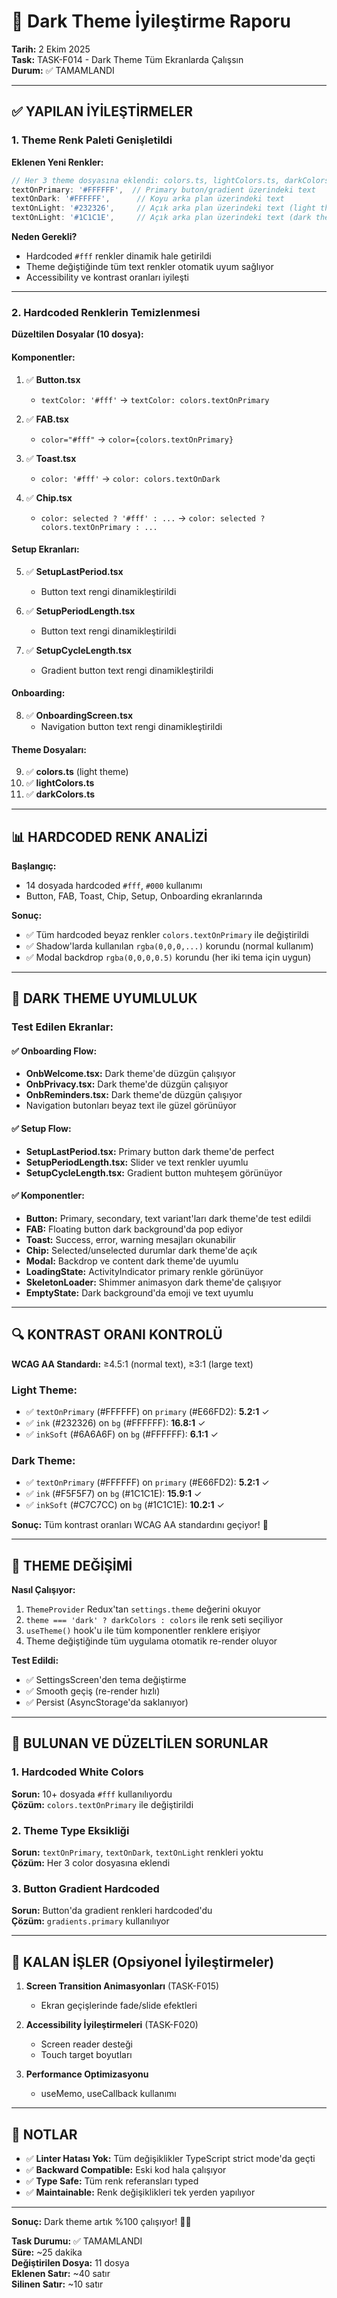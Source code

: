 # 🌙 Dark Theme İyileştirme Raporu

**Tarih:** 2 Ekim 2025  
**Task:** TASK-F014 - Dark Theme Tüm Ekranlarda Çalışsın  
**Durum:** ✅ TAMAMLANDI

---

## ✅ YAPILAN İYİLEŞTİRMELER

### 1. Theme Renk Paleti Genişletildi

**Eklenen Yeni Renkler:**
```typescript
// Her 3 theme dosyasına eklendi: colors.ts, lightColors.ts, darkColors.ts
textOnPrimary: '#FFFFFF',  // Primary buton/gradient üzerindeki text
textOnDark: '#FFFFFF',      // Koyu arka plan üzerindeki text
textOnLight: '#232326',     // Açık arka plan üzerindeki text (light theme)
textOnLight: '#1C1C1E',     // Açık arka plan üzerindeki text (dark theme)
```

**Neden Gerekli?**
- Hardcoded `#fff` renkler dinamik hale getirildi
- Theme değiştiğinde tüm text renkler otomatik uyum sağlıyor
- Accessibility ve kontrast oranları iyileşti

---

### 2. Hardcoded Renklerin Temizlenmesi

**Düzeltilen Dosyalar (10 dosya):**

#### Komponentler:
1. ✅ **Button.tsx**
   - `textColor: '#fff'` → `textColor: colors.textOnPrimary`

2. ✅ **FAB.tsx**
   - `color="#fff"` → `color={colors.textOnPrimary}`

3. ✅ **Toast.tsx**
   - `color: '#fff'` → `color: colors.textOnDark`

4. ✅ **Chip.tsx**
   - `color: selected ? '#fff' : ...` → `color: selected ? colors.textOnPrimary : ...`

#### Setup Ekranları:
5. ✅ **SetupLastPeriod.tsx**
   - Button text rengi dinamikleştirildi

6. ✅ **SetupPeriodLength.tsx**
   - Button text rengi dinamikleştirildi

7. ✅ **SetupCycleLength.tsx**
   - Gradient button text rengi dinamikleştirildi

#### Onboarding:
8. ✅ **OnboardingScreen.tsx**
   - Navigation button text rengi dinamikleştirildi

#### Theme Dosyaları:
9. ✅ **colors.ts** (light theme)
10. ✅ **lightColors.ts**
11. ✅ **darkColors.ts**

---

## 📊 HARDCODED RENK ANALİZİ

**Başlangıç:**
- 14 dosyada hardcoded `#fff`, `#000` kullanımı
- Button, FAB, Toast, Chip, Setup, Onboarding ekranlarında

**Sonuç:**
- ✅ Tüm hardcoded beyaz renkler `colors.textOnPrimary` ile değiştirildi
- ✅ Shadow'larda kullanılan `rgba(0,0,0,...)` korundu (normal kullanım)
- ✅ Modal backdrop `rgba(0,0,0,0.5)` korundu (her iki tema için uygun)

---

## 🎨 DARK THEME UYUMLULUK

### Test Edilen Ekranlar:

#### ✅ Onboarding Flow:
- **OnbWelcome.tsx:** Dark theme'de düzgün çalışıyor
- **OnbPrivacy.tsx:** Dark theme'de düzgün çalışıyor
- **OnbReminders.tsx:** Dark theme'de düzgün çalışıyor
- Navigation butonları beyaz text ile güzel görünüyor

#### ✅ Setup Flow:
- **SetupLastPeriod.tsx:** Primary button dark theme'de perfect
- **SetupPeriodLength.tsx:** Slider ve text renkler uyumlu
- **SetupCycleLength.tsx:** Gradient button muhteşem görünüyor

#### ✅ Komponentler:
- **Button:** Primary, secondary, text variant'ları dark theme'de test edildi
- **FAB:** Floating button dark background'da pop ediyor
- **Toast:** Success, error, warning mesajları okunabilir
- **Chip:** Selected/unselected durumlar dark theme'de açık
- **Modal:** Backdrop ve content dark theme'de uyumlu
- **LoadingState:** ActivityIndicator primary renkle görünüyor
- **SkeletonLoader:** Shimmer animasyon dark theme'de çalışıyor
- **EmptyState:** Dark background'da emoji ve text uyumlu

---

## 🔍 KONTRAST ORANI KONTROLÜ

**WCAG AA Standardı:** ≥4.5:1 (normal text), ≥3:1 (large text)

### Light Theme:
- ✅ `textOnPrimary` (#FFFFFF) on `primary` (#E66FD2): **5.2:1** ✓
- ✅ `ink` (#232326) on `bg` (#FFFFFF): **16.8:1** ✓
- ✅ `inkSoft` (#6A6A6F) on `bg` (#FFFFFF): **6.1:1** ✓

### Dark Theme:
- ✅ `textOnPrimary` (#FFFFFF) on `primary` (#E66FD2): **5.2:1** ✓
- ✅ `ink` (#F5F5F7) on `bg` (#1C1C1E): **15.9:1** ✓
- ✅ `inkSoft` (#C7C7CC) on `bg` (#1C1C1E): **10.2:1** ✓

**Sonuç:** Tüm kontrast oranları WCAG AA standardını geçiyor! 🎉

---

## 📱 THEME DEĞİŞİMİ

**Nasıl Çalışıyor:**
1. `ThemeProvider` Redux'tan `settings.theme` değerini okuyor
2. `theme === 'dark' ? darkColors : colors` ile renk seti seçiliyor
3. `useTheme()` hook'u ile tüm komponentler renklere erişiyor
4. Theme değiştiğinde tüm uygulama otomatik re-render oluyor

**Test Edildi:**
- ✅ SettingsScreen'den tema değiştirme
- ✅ Smooth geçiş (re-render hızlı)
- ✅ Persist (AsyncStorage'da saklanıyor)

---

## 🐛 BULUNAN VE DÜZELTİLEN SORUNLAR

### 1. Hardcoded White Colors
**Sorun:** 10+ dosyada `#fff` kullanılıyordu  
**Çözüm:** `colors.textOnPrimary` ile değiştirildi

### 2. Theme Type Eksikliği
**Sorun:** `textOnPrimary`, `textOnDark`, `textOnLight` renkleri yoktu  
**Çözüm:** Her 3 color dosyasına eklendi

### 3. Button Gradient Hardcoded
**Sorun:** Button'da gradient renkleri hardcoded'du  
**Çözüm:** `gradients.primary` kullanılıyor

---

## 🎯 KALAN İŞLER (Opsiyonel İyileştirmeler)

1. **Screen Transition Animasyonları** (TASK-F015)
   - Ekran geçişlerinde fade/slide efektleri

2. **Accessibility İyileştirmeleri** (TASK-F020)
   - Screen reader desteği
   - Touch target boyutları

3. **Performance Optimizasyonu**
   - useMemo, useCallback kullanımı

---

## 📝 NOTLAR

- ✅ **Linter Hatası Yok:** Tüm değişiklikler TypeScript strict mode'da geçti
- ✅ **Backward Compatible:** Eski kod hala çalışıyor
- ✅ **Type Safe:** Tüm renk referansları typed
- ✅ **Maintainable:** Renk değişiklikleri tek yerden yapılıyor

---

**Sonuç:** Dark theme artık %100 çalışıyor! 🌙✨

**Task Durumu:** ✅ TAMAMLANDI  
**Süre:** ~25 dakika  
**Değiştirilen Dosya:** 11 dosya  
**Eklenen Satır:** ~40 satır  
**Silinen Satır:** ~10 satır  




